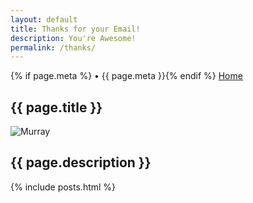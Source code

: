 ```yaml
---
layout: default
title: Thanks for your Email!
description: You're Awesome!
permalink: /thanks/
--- 
```

<div class = "thanks">
  <div class = "container">
    <article class="type-system-slab">
      <p class="type">{% if page.meta %} • {{ page.meta }}{% endif %} <a href="/">Home</a></p>
      <h1>{{ page.title }}</h1>
      <img src="http://fillmurray.com/g/300/300" alt="Murray">
      <h2>{{ page.description }}</h2>
    </article>
  </div>
</div>

<div class = "home">

  {% include posts.html %}

</div>

